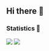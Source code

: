 ## Hi there 👋

### Statistics 🎉

  <img src ="https://github-readme-stats.vercel.app/api?username=jasonpuel&show_icons=true&count_private=true&include_all_commits=true&hide_border=true&hide=issues,contribs">
  
  <img src ="https://github-readme-stats.vercel.app/api/top-langs/?username=jasonpuel&layout=compact&hide_border=true&langs_count=10&hide=html,css">

<!--
**JasonPUEL/JasonPUEL** is a ✨ _special_ ✨ repository because its `README.md` (this file) appears on your GitHub profile.

Here are some ideas to get you started:

- 🔭 I’m currently working on ...
- 🌱 I’m currently learning ...
- 👯 I’m looking to collaborate on ...
- 🤔 I’m looking for help with ...
- 💬 Ask me about ...
- 📫 How to reach me: ...
- 😄 Pronouns: ...
- ⚡ Fun fact: ...
-->
